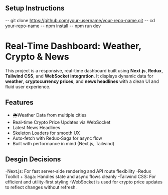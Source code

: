 ## Setup Instructions
-- git clone https://github.com/your-username/your-repo-name.git
-- cd your-repo-name
-- npm install
-- npm run dev


# Real-Time Dashboard: Weather, Crypto & News
This project is a responsive, real-time dashboard built using **Next.js**, **Redux**, **Tailwind CSS**, and **WebSocket integration**. It displays dynamic data for **weather**, **cryptocurrency prices**, and **news headlines** with a clean UI and fluid user experience.

##  Features
- 🌦Weather Data from multiple cities
-  Real-time Crypto Price Updates via WebSocket
-  Latest News Headlines
-  Skeleton Loaders for smooth UX
-  Auto-fetch with Redux-Saga for async flow
-  Built with performance in mind (Next.js, Tailwind)

## Desgin Decisions

-Next.js: For fast server-side rendering and API route flexibility
-Redux Toolkit + Saga: Handles state and async flows cleanly
-Tailwind CSS: For efficient and utility-first styling
-WebSocket is used for crypto price updates to reflect changes without refresh.
